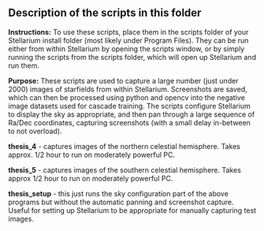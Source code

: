 ## Description of the scripts in this folder

**Instructions:** To use these scripts, place them in the scripts folder of your Stellarium install folder (most likely under Program Files). They can be run either from within Stellarium by opening the scripts window, or by simply running the scripts from the scripts folder, which will open up Stellarium and run them. 

**Purpose:** These scripts are used to capture a large number (just under 2000) images of starfields from within Stellarium. Screenshots are saved, which can then be processed using python and opencv into the negative image datasets used for cascade training. The scripts configure Stellarium to display the sky as appropriate, and then pan through a large sequence of Ra/Dec coordinates, capturing screenshots (with a small delay in-between to not overload). 

**thesis_4** - captures images of the northern celestial hemisphere. Takes approx. 1/2 hour to run on moderately powerful PC.

**thesis_5** - captures images of the southern celestial hemisphere. Takes approx 1/2 hour to run on moderately powerful PC.

**thesis_setup** - this just runs the sky configuration part of the above programs but without the automatic panning and screenshot capture. Useful for setting up Stellarium to be appropriate for manually capturing test images.
